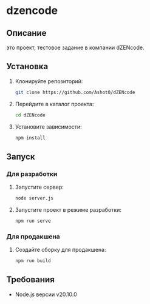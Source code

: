 # dzencode

## Описание

это проект, тестовое задание в компании dZENcode.

## Установка

1. Клонируйте репозиторий:

   ```bash
   git clone https://github.com/Ashot0/dZENcode
   ```

2. Перейдите в каталог проекта:

   ```bash
   cd dZENcode
   ```

3. Установите зависимости:
   ```bash
   npm install
   ```

## Запуск

### Для разработки

1. Запустите сервер:

   ```bash
   node server.js
   ```

2. Запустите проект в режиме разработки:
   ```bash
   npm run serve
   ```

### Для продакшена

1. Создайте сборку для продакшена:
   ```bash
   npm run build
   ```

## Требования

- Node.js версии v20.10.0
